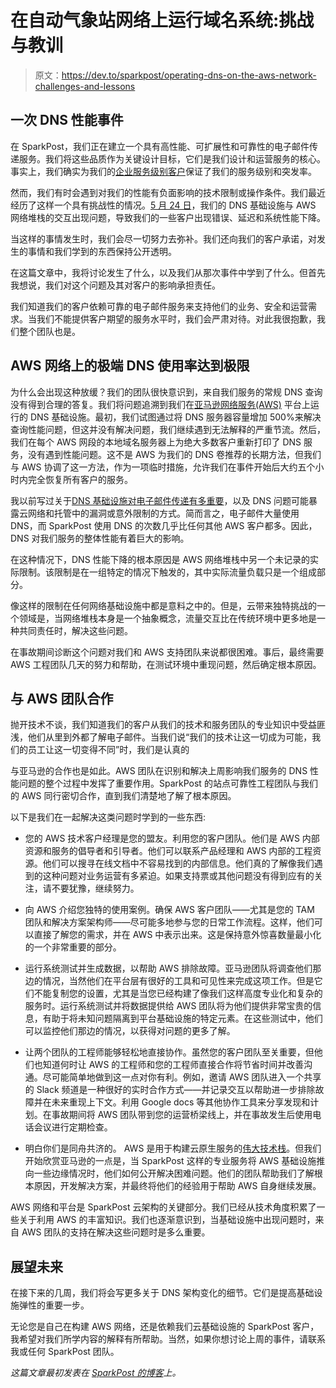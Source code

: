 # 在自动气象站网络上运行域名系统:挑战与教训

> 原文：<https://dev.to/sparkpost/operating-dns-on-the-aws-network-challenges-and-lessons>

## 一次 DNS 性能事件

在 SparkPost，我们正在建立一个具有高性能、可扩展性和可靠性的电子邮件传递服务。我们将这些品质作为关键设计目标，它们是我们设计和运营服务的核心。事实上，我们确实为我们的[企业服务级别客户](https://www.sparkpost.com/enterprise-email/)保证了我们的服务级别和突发率。

然而，我们有时会遇到对我们的性能有负面影响的技术限制或操作条件。我们最近经历了这样一个具有挑战性的情况。[5 月 24 日](https://status.sparkpost.com/incidents/v53x9z1rb7jh?_ga=2.121762895.595315268.1496870660-424867781.1485888065)，我们的 DNS 基础设施与 AWS 网络堆栈的交互出现问题，导致我们的一些客户出现错误、延迟和系统性能下降。

当这样的事情发生时，我们会尽一切努力去弥补。我们还向我们的客户承诺，对发生的事情和我们学到的东西保持公开透明。

在这篇文章中，我将讨论发生了什么，以及我们从那次事件中学到了什么。但首先我想说，我们对这个问题及其对客户的影响承担责任。

我们知道我们的客户依赖可靠的电子邮件服务来支持他们的业务、安全和运营需求。当我们不能提供客户期望的服务水平时，我们会严肃对待。对此我很抱歉，我们整个团队也是。

## AWS 网络上的极端 DNS 使用率达到极限

为什么会出现这种放缓？我们的团队很快意识到，来自我们服务的常规 DNS 查询没有得到合理的答复。我们将问题追溯到我们在[亚马逊网络服务(AWS)](https://aws.amazon.com/) 平台上运行的 DNS 基础设施。最初，我们试图通过将 DNS 服务器容量增加 500%来解决查询性能问题，但这并没有解决问题，我们继续遇到无法解释的严重节流。然后，我们在每个 AWS 网段的本地域名服务器上为绝大多数客户重新打印了 DNS 服务，没有遇到性能问题。这不是 AWS 为我们的 DNS 卷推荐的长期方法，但我们与 AWS 协调了这一方法，作为一项临时措施，允许我们在事件开始后大约五个小时内完全恢复所有客户的服务。

我以前写过关于[DNS 基础设施对电子邮件传递有多重要](https://www.sparkpost.com/blog/undocumented-limit-dns-aws/)，以及 DNS 问题可能暴露云网络和托管中的漏洞或意外限制的方式。简而言之，电子邮件大量使用 DNS，而 SparkPost 使用 DNS 的次数几乎比任何其他 AWS 客户都多。因此，DNS 对我们服务的整体性能有着巨大的影响。

在这种情况下，DNS 性能下降的根本原因是 AWS 网络堆栈中另一个未记录的实际限制。该限制是在一组特定的情况下触发的，其中实际流量负载只是一个组成部分。

像这样的限制在任何网络基础设施中都是意料之中的。但是，云带来独特挑战的一个领域是，当网络堆栈本身是一个抽象概念，流量交互比在传统环境中更多地是一种共同责任时，解决这些问题。

在事故期间诊断这个问题对我们和 AWS 支持团队来说都很困难。事后，最终需要 AWS 工程团队几天的努力和帮助，在测试环境中重现问题，然后确定根本原因。

## 与 AWS 团队合作

抛开技术不谈，我们知道我们的客户从我们的技术和服务团队的专业知识中受益匪浅，他们从里到外都了解电子邮件。当我们说“我们的技术让这一切成为可能，我们的员工让这一切变得不同”时，我们是认真的

与亚马逊的合作也是如此。AWS 团队在识别和解决上周影响我们服务的 DNS 性能问题的整个过程中发挥了重要作用。SparkPost 的站点可靠性工程团队与我们的 AWS 同行密切合作，直到我们清楚地了解了根本原因。

以下是我们在一起解决这类问题时学到的一些东西:

*   您的 AWS 技术客户经理是您的盟友。利用您的客户团队。他们是 AWS 内部资源和服务的倡导者和引导者。他们可以联系产品经理和 AWS 内部的工程资源。他们可以搜寻在线文档中不容易找到的内部信息。他们真的了解像我们遇到的这种问题对业务运营有多紧迫。如果支持票或其他问题没有得到应有的关注，请不要犹豫，继续努力。

*   向 AWS 介绍您独特的使用案例。确保 AWS 客户团队——尤其是您的 TAM 团队和解决方案架构师——尽可能多地参与您的日常工作流程。这样，他们可以直接了解您的需求，并在 AWS 中表示出来。这是保持意外惊喜数量最小化的一个非常重要的部分。

*   运行系统测试并生成数据，以帮助 AWS 排除故障。亚马逊团队将调查他们那边的情况，当然他们在平台层有很好的工具和可见性来完成这项工作。但是它们不能复制您的设置，尤其是当您已经构建了像我们这样高度专业化和复杂的服务时。运行系统测试并将数据提供给 AWS 团队将为他们提供非常宝贵的信息，有助于将未知问题隔离到平台基础设施的特定元素。在这些测试中，他们可以监控他们那边的情况，以获得对问题的更多了解。

*   让两个团队的工程师能够轻松地直接协作。虽然您的客户团队至关重要，但他们也知道何时让 AWS 的工程师和您的工程师直接合作将节省时间并改善沟通。尽可能简单地做到这一点对你有利。例如，邀请 AWS 团队进入一个共享的 Slack 频道是一种很好的实时合作方式——并记录交互以帮助进一步排除故障并在未来重现上下文。利用 Google docs 等其他协作工具来分享发现和计划。在事故期间将 AWS 团队带到您的运营桥梁线上，并在事故发生后使用电话会议进行定期检查。

*   明白你们是同舟共济的。 AWS 是用于构建云原生服务的[伟大技术栈](https://www.sparkpost.com/blog/aws-instead-data-center/)。但我们开始欣赏亚马逊的一点是，当 SparkPost 这样的专业服务将 AWS 基础设施推向一些边缘情况时，他们如何公开解决困难问题。他们的团队帮助我们了解根本原因，开发解决方案，并最终将他们的经验用于帮助 AWS 自身继续发展。

AWS 网络和平台是 SparkPost 云架构的关键部分。我们已经从技术角度积累了一些关于利用 AWS 的丰富知识。我们也逐渐意识到，当基础设施中出现问题时，来自 AWS 团队的支持在解决这些问题时是多么重要。

## 展望未来

在接下来的几周，我们将会写更多关于 DNS 架构变化的细节。它们是提高基础设施弹性的重要一步。

无论您是自己在构建 AWS 网络，还是依赖我们云基础设施的 SparkPost 客户，我希望对我们所学内容的解释有所帮助。当然，如果你想讨论上周的事件，请联系我或任何 SparkPost 团队。

*这篇文章最初发表在 [SparkPost 的博客](https://www.sparkpost.com/blog/dns-aws-network-lessons/)上。*